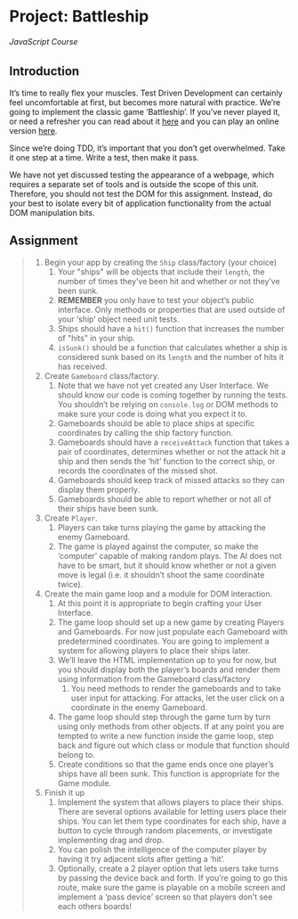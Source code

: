 # Project: Battleship
###### JavaScript Course

## Introduction

It’s time to really flex your muscles. Test Driven Development can certainly feel uncomfortable at first, but becomes more natural with practice. We’re going to implement the classic game ‘Battleship’. If you’ve never played it, or need a refresher you can read about it [here]() and you can play an online version [here]().

Since we’re doing TDD, it’s important that you don’t get overwhelmed. Take it one step at a time. Write a test, then make it pass.

We have not yet discussed testing the appearance of a webpage, which requires a separate set of tools and is outside the scope of this unit. Therefore, you should not test the DOM for this assignment. Instead, do your best to isolate every bit of application functionality from the actual DOM manipulation bits.

## Assignment

> 1. Begin your app by creating the `Ship` class/factory (your choice)
>     1. Your "ships" will be objects that include their `length`, the number of times they’ve been hit and whether or not they’ve been sunk.
>     2. **REMEMBER** you only have to test your object’s public interface. Only methods or properties that are used outside of your ‘ship’ object need unit tests.
>     3. Ships should have a `hit()` function that increases the number of "hits" in your ship.
>     4. `isSunk()` should be a function that calculates whether a ship is considered sunk based on its `length` and the number of hits it has received.
> 2. Create `Gameboard` class/factory.
>     1. Note that we have not yet created any User Interface. We should know our code is coming together by running the tests. You shouldn’t be relying on `console.log` or DOM methods to make sure your code is doing what you expect it to.
>     2. Gameboards should be able to place ships at specific coordinates by calling the ship factory function.
>     3. Gameboards should have a `receiveAttack` function that takes a pair of coordinates, determines whether or not the attack hit a ship and then sends the ‘hit’ function to the correct ship, or records the coordinates of the missed shot.
>     4. Gameboards should keep track of missed attacks so they can display them properly.
>     5. Gameboards should be able to report whether or not all of their ships have been sunk.
> 3. Create `Player`.
>     1. Players can take turns playing the game by attacking the enemy Gameboard.
>     2. The game is played against the computer, so make the ‘computer’ capable of making random plays. The AI does not have to be smart, but it should know whether or not a given move is legal (i.e. it shouldn’t shoot the same coordinate twice).
> 4. Create the main game loop and a module for DOM interaction.
>     1. At this point it is appropriate to begin crafting your User Interface.
>     2. The game loop should set up a new game by creating Players and Gameboards. For now just populate each Gameboard with predetermined coordinates. You are going to implement a system for allowing players to place their ships later.
>     3. We’ll leave the HTML implementation up to you for now, but you should display both the player’s boards and render them using information from the Gameboard class/factory
>         1. You need methods to render the gameboards and to take user input for attacking. For attacks, let the user click on a coordinate in the enemy Gameboard.
>     5. The game loop should step through the game turn by turn using only methods from other objects. If at any point you are tempted to write a new function inside the game loop, step back and figure out which class or module that function should belong to.
>     5. Create conditions so that the game ends once one player’s ships have all been sunk. This function is appropriate for the Game module.
> 5. Finish it up
>     1. Implement the system that allows players to place their ships. There are several options available for letting users place their ships. You can let them type coordinates for each ship, have a button to cycle through random placements, or investigate implementing drag and drop.
>     2. You can polish the intelligence of the computer player by having it try adjacent slots after getting a ‘hit’.
>     3. Optionally, create a 2 player option that lets users take turns by passing the device back and forth. If you’re going to go this route, make sure the game is playable on a mobile screen and implement a ‘pass device’ screen so that players don’t see each others boards!